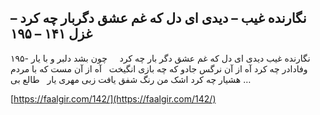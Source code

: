 ## نگارنده غیب – دیدی ای دل که غم عشق دگربار چه کرد – غزل ۱۴۱ – ۱۹۵


۱۹۵- نگارنده غیب دیدی ای دل که غم عشق دگر بار چه کرد     چون بشد دلبر و با یار وفادادر چه کرد آه از آن نرگس جادو که چه بازی انگیخت   آه از آن مست که با مردم هشیار چه کرد اشک من رنگ شفق یافت زبی مهری یار   طالع بی &#8230;

[https://faalgir.com/142/](https://faalgir.com/142/) 